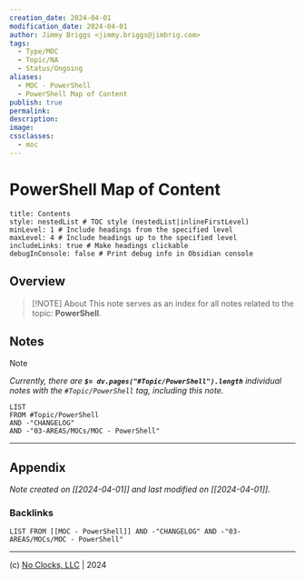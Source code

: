 ```yaml
---
creation_date: 2024-04-01
modification_date: 2024-04-01
author: Jimmy Briggs <jimmy.briggs@jimbrig.com>
tags:
  - Type/MOC
  - Topic/NA
  - Status/Ongoing
aliases:
  - MOC - PowerShell
  - PowerShell Map of Content
publish: true
permalink:
description:
image:
cssclasses:
  - moc
---
```


# PowerShell Map of Content

```table-of-contents
title: Contents 
style: nestedList # TOC style (nestedList|inlineFirstLevel)
minLevel: 1 # Include headings from the specified level
maxLevel: 4 # Include headings up to the specified level
includeLinks: true # Make headings clickable
debugInConsole: false # Print debug info in Obsidian console
```

## Overview

> [!NOTE] About
> This note serves as an index for all notes related to the topic: **PowerShell**.

## Notes

> [!NOTE]
> *Currently, there are **`$= dv.pages("#Topic/PowerShell").length`**  individual notes with the `#Topic/PowerShell` tag, including this note.*

```dataview
LIST
FROM #Topic/PowerShell
AND -"CHANGELOG"
AND -"03-AREAS/MOCs/MOC - PowerShell"
```

***

## Appendix

*Note created on [[2024-04-01]] and last modified on [[2024-04-01]].*

### Backlinks

```dataview
LIST FROM [[MOC - PowerShell]] AND -"CHANGELOG" AND -"03-AREAS/MOCs/MOC - PowerShell"
```

***

(c) [No Clocks, LLC](https://github.com/noclocks) | 2024